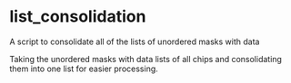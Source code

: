# list_consolidation
A script to consolidate all of the lists of unordered masks with data

Taking the unordered masks with data lists of all chips and consolidating
them into one list for easier processing.

